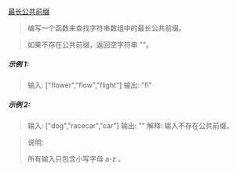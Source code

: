 [最长公共前缀](https://leetcode-cn.com/problems/longest-common-prefix/)

> 编写一个函数来查找字符串数组中的最长公共前缀。

> 如果不存在公共前缀，返回空字符串 ""。

##### 示例 1:

> 输入: \["flower","flow","flight"]
> 输出: "fl"

##### 示例 2:

> 输入: \["dog","racecar","car"]
> 输出: ""
> 解释: 输入不存在公共前缀。

> 说明:
>
> 所有输入只包含小写字母 a-z 。